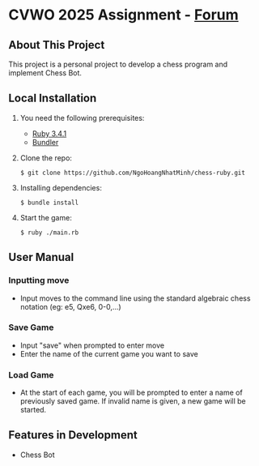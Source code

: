# CVWO 2025 Assignment - [Forum](https://cvwoforum.netlify.app/)

## About This Project

This project is a personal project to develop a chess program and implement Chess Bot.

## Local Installation
1. You need the following prerequisites:
   - [Ruby 3.4.1](https://www.ruby-lang.org/en/)
   - [Bundler](https://bundler.io/)

2. Clone the repo:
   ```console
   $ git clone https://github.com/NgoHoangNhatMinh/chess-ruby.git
   ```

3. Installing dependencies:
   ```console
   $ bundle install
   ```

4. Start the game:
   ```console
   $ ruby ./main.rb
   ```

## User Manual
### Inputting move
- Input moves to the command line using the standard algebraic chess notation (eg: e5, Qxe6, 0-0,...)

### Save Game
- Input "save" when prompted to enter move
- Enter the name of the current game you want to save

### Load Game
- At the start of each game, you will be prompted to enter a name of previously saved game. If invalid name is given, a new game will be started.

## Features in Development
- Chess Bot